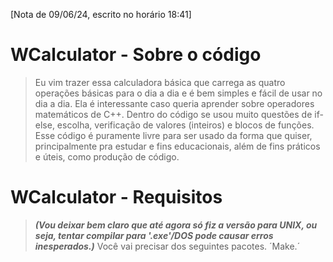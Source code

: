 [Nota de 09/06/24, escrito no horário 18:41]
# WCalculator - Sobre o código
> Eu vim trazer essa calculadora básica que carrega as quatro operações básicas para o dia a dia e é bem simples e fácil de usar no dia a dia.
> Ela é interessante caso queria aprender sobre operadores matemáticos de C++. Dentro do código se usou muito questões de if-else, escolha, verificação de valores (inteiros) e blocos de funções.
> Esse código é puramente livre para ser usado da forma que quiser, principalmente pra estudar e fins educacionais, além de fins práticos e úteis, como produção de código.

# WCalculator - Requisitos
> **_(Vou deixar bem claro que até agora só fiz a versão para UNIX, ou seja, tentar compilar para '.exe'/DOS pode causar erros inesperados.)_** 
> Você vai precisar dos seguintes pacotes.
> ´Make.´